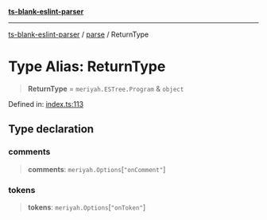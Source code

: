 [**ts-blank-eslint-parser**](../../../../README.md)

***

[ts-blank-eslint-parser](../../../../README.md) / [parse](../README.md) / ReturnType

# Type Alias: ReturnType

> **ReturnType** = `meriyah.ESTree.Program` & `object`

Defined in: [index.ts:113](https://github.com/Rel1cx/ts-blank-eslint-parser/blob/3c608ff77cdcdf2858505460c7f3a5aeb8648312/src/index.ts#L113)

## Type declaration

### comments

> **comments**: `meriyah.Options`\[`"onComment"`\]

### tokens

> **tokens**: `meriyah.Options`\[`"onToken"`\]
